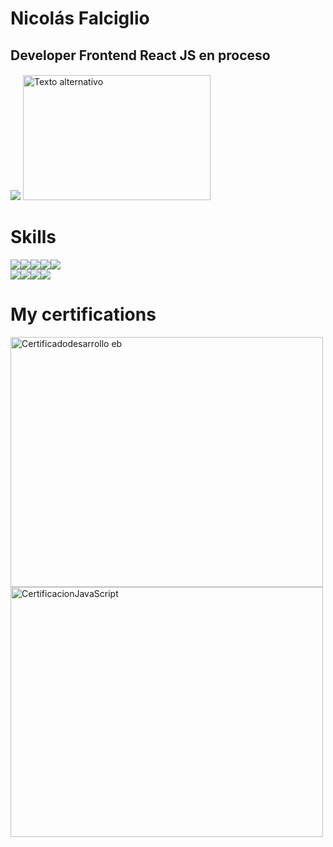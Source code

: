 # Nicolás Falciglio
## Developer Frontend React JS en proceso
#### 
<img src="https://nicofal23.github.io/gif/assets/img/ma.gif">
<img src="https://plus.unsplash.com/premium_photo-1678565869434-c81195861939?auto=format&fit=crop&q=80&w=1470&ixlib=rb-4.0.3&ixid=M3wxMjA3fDB8MHxwaG90by1wYWdlfHx8fGVufDB8fHx8fA%3D%3D" alt="Texto alternativo" width="300" height="200">

# Skills
<div style="display:flex; flex-direction:row;"> 
 <img src="https://nicofal23.github.io/gif/assets/img/javascript.png">
 <img src="https://nicofal23.github.io/gif/assets/img/react.png">
 <img src="https://nicofal23.github.io/gif/assets/img/sass.png">
 <img src="https://nicofal23.github.io/gif/assets/img/Tailwind.png">
 <img src="https://nicofal23.github.io/gif/assets/img/vite.png"> 
</div>
<div style="display:flex; flex-direction:row;"> 
 <img src="https://nicofal23.github.io/gif/assets/img/html-5.png">
 <img src="https://nicofal23.github.io/gif/assets/img/bootstrap.png">
 <img src="https://nicofal23.github.io/gif/assets/img/css.png">
 <img src="https://nicofal23.github.io/gif/assets/img/git.png">
</div>

# My certifications
<img src="https://i.ibb.co/0My5mmn/64da77a3b1d139f3fc700b61-2.png" alt="Certificadodesarrollo eb" width="500" height="400">
<img src="https://i.ibb.co/ggK6Rt5/coder.png"  alt="CertificacionJavaScript" width="500" height="400">
<!---
nicofal23/nicofal23 is a ✨ special ✨ repository because its `README.md` (this file) appears on your GitHub profile.
You can click the Preview link to take a look at your changes.
--->
